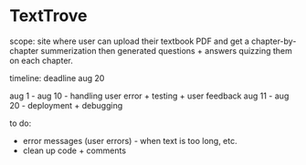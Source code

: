 # TextTrove 

scope: site where user can upload their textbook PDF and get a chapter-by-chapter summerization then generated questions + answers quizzing them on each chapter. 

timeline: deadline aug 20 

aug 1 - aug 10 - handling user error + testing + user feedback 
aug 11 - aug 20 - deployment + debugging

to do: 
- error messages (user errors) - when text is too long, etc. 
- clean up code + comments 